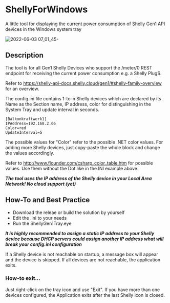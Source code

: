# ShellyForWindows
A little tool for displaying the current power consumption of Shelly Gen1 API devices in the Windows system tray

![2022-06-03 07_01_45-](https://user-images.githubusercontent.com/106725788/171790851-6a66ce45-4ccf-40f6-ae2e-c5fd2d825bfb.png)

## Description
The tool is for all Gen1 Shelly Devices who support the /meter/0 REST endpoint for receiving the current power consumption e.g. a Shelly PlugS.

Refer to https://shelly-api-docs.shelly.cloud/gen1/#shelly-family-overview for an overview.

The config.ini file contains 1-to-n Shelly devices which are declared by its Name as the Section name, IP address, color for distinguishing in the System Tray and update interval in seconds.

```
[Balkonkraftwerk1]
IPAddress=192.168.2.66
Color=red
UpdateInterval=5
```

The possible values for "Color" refer to the possible .NET color values.
For adding more Shelly devices, just copy-paste the whole block and change the values accordingly.

Refer to http://www.flounder.com/csharp_color_table.htm for possible values. Use them without the Dot like in the INI example above.

***The tool uses the IP address of the Shelly device in your Local Area Network! No cloud support (yet)***

## How-To and Best Practice
* Download the releae or build the solution by yourself
* Edit the .ini to your needs
* Run the ShellyGen1Tray.eye

***It is highly recommended to assign a static IP address to your Shelly device because DHCP servers could assign another IP address what will break your config.ini configuration***

If a Shelly device is not reachable on startup, a message box will appear and the device is skipped. If all devices are not reachable, the application exits.

### How-to exit...
Just right-click on the tray icon and use "Exit".
If you have more than one devices configured, the Application exits after the last Shelly icon is closed.

